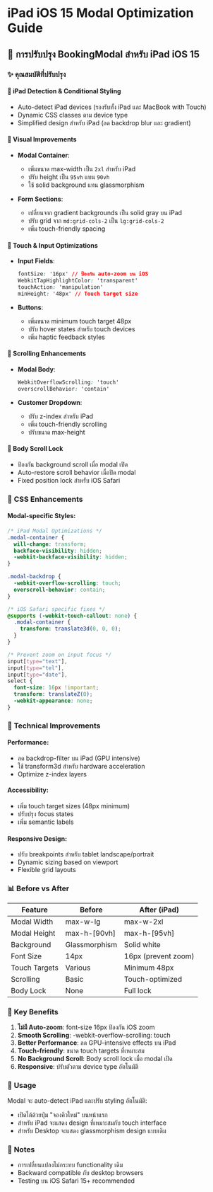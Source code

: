 # iPad iOS 15 Modal Optimization Guide

## 📱 การปรับปรุง BookingModal สำหรับ iPad iOS 15

### ✨ คุณสมบัติที่ปรับปรุง

#### 🎯 **iPad Detection & Conditional Styling**
- Auto-detect iPad devices (รองรับทั้ง iPad และ MacBook with Touch)
- Dynamic CSS classes ตาม device type
- Simplified design สำหรับ iPad (ลด backdrop blur และ gradient)

#### 🎨 **Visual Improvements**
- **Modal Container**: 
  - เพิ่มขนาด max-width เป็น `2xl` สำหรับ iPad
  - ปรับ height เป็น `95vh` แทน `90vh`
  - ใช้ solid background แทน glassmorphism
  
- **Form Sections**:
  - เปลี่ยนจาก gradient backgrounds เป็น solid gray บน iPad
  - ปรับ grid จาก `md:grid-cols-2` เป็น `lg:grid-cols-2`
  - เพิ่ม touch-friendly spacing

#### 📱 **Touch & Input Optimizations**
- **Input Fields**:
  ```css
  fontSize: '16px' // ป้องกัน auto-zoom บน iOS
  WebkitTapHighlightColor: 'transparent'
  touchAction: 'manipulation'
  minHeight: '48px' // Touch target size
  ```

- **Buttons**: 
  - เพิ่มขนาด minimum touch target 48px
  - ปรับ hover states สำหรับ touch devices
  - เพิ่ม haptic feedback styles

#### 🔄 **Scrolling Enhancements**
- **Modal Body**:
  ```css
  WebkitOverflowScrolling: 'touch'
  overscrollBehavior: 'contain'
  ```
  
- **Customer Dropdown**:
  - ปรับ z-index สำหรับ iPad
  - เพิ่ม touch-friendly scrolling
  - ปรับขนาด max-height

#### 🚫 **Body Scroll Lock**
- ป้องกัน background scroll เมื่อ modal เปิด
- Auto-restore scroll behavior เมื่อปิด modal
- Fixed position lock สำหรับ iOS Safari

### 🎪 **CSS Enhancements**

#### Modal-specific Styles:
```css
/* iPad Modal Optimizations */
.modal-container {
  will-change: transform;
  backface-visibility: hidden;
  -webkit-backface-visibility: hidden;
}

.modal-backdrop {
  -webkit-overflow-scrolling: touch;
  overscroll-behavior: contain;
}

/* iOS Safari specific fixes */
@supports (-webkit-touch-callout: none) {
  .modal-container {
    transform: translate3d(0, 0, 0);
  }
}

/* Prevent zoom on input focus */
input[type="text"],
input[type="tel"],
input[type="date"],
select {
  font-size: 16px !important;
  transform: translateZ(0);
  -webkit-appearance: none;
}
```

### 🔧 **Technical Improvements**

#### Performance:
- ลด backdrop-filter บน iPad (GPU intensive)
- ใช้ transform3d สำหรับ hardware acceleration
- Optimize z-index layers

#### Accessibility:
- เพิ่ม touch target sizes (48px minimum)
- ปรับปรุง focus states
- เพิ่ม semantic labels

#### Responsive Design:
- ปรับ breakpoints สำหรับ tablet landscape/portrait
- Dynamic sizing based on viewport
- Flexible grid layouts

### 📊 **Before vs After**

| Feature | Before | After (iPad) |
|---------|--------|-------------|
| Modal Width | max-w-lg | max-w-2xl |
| Modal Height | max-h-[90vh] | max-h-[95vh] |
| Background | Glassmorphism | Solid white |
| Font Size | 14px | 16px (prevent zoom) |
| Touch Targets | Various | Minimum 48px |
| Scrolling | Basic | Touch-optimized |
| Body Lock | None | Full lock |

### 🎯 **Key Benefits**

1. **ไม่มี Auto-zoom**: font-size 16px ป้องกัน iOS zoom
2. **Smooth Scrolling**: -webkit-overflow-scrolling: touch
3. **Better Performance**: ลด GPU-intensive effects บน iPad
4. **Touch-friendly**: ขนาด touch targets ที่เหมาะสม
5. **No Background Scroll**: Body scroll lock เมื่อ modal เปิด
6. **Responsive**: ปรับตัวตาม device type อัตโนมัติ

### 🚀 **Usage**

Modal จะ auto-detect iPad และปรับ styling อัตโนมัติ:
- เปิดได้ด้วยปุ่ม "จองคิวใหม่" บนหน้าแรก
- สำหรับ iPad จะแสดง design ที่เหมาะสมกับ touch interface
- สำหรับ Desktop จะแสดง glassmorphism design แบบเดิม

### 📝 **Notes**
- การเปลี่ยนแปลงไม่กระทบ functionality เดิม
- Backward compatible กับ desktop browsers
- Testing บน iOS Safari 15+ recommended
